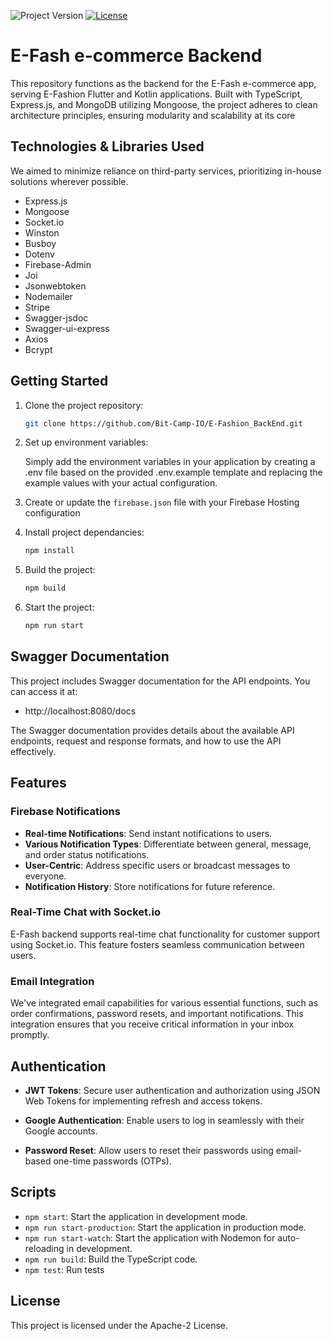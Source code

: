![Project Version](https://img.shields.io/badge/version-0.0.1-blue)
[![License](https://img.shields.io/badge/License-Apache_2.0-green.svg)](https://opensource.org/licenses/Apache-2.0)



# E-Fash e-commerce Backend

This repository functions as the backend for the E-Fash e-commerce app, serving E-Fashion Flutter and Kotlin applications. Built with TypeScript, Express.js, and MongoDB utilizing Mongoose, the project adheres to clean architecture principles, ensuring modularity and scalability at its core

## Technologies & Libraries Used

We aimed to minimize reliance on third-party services, prioritizing in-house solutions wherever possible.

- Express.js
- Mongoose
- Socket.io
- Winston
- Busboy
- Dotenv
- Firebase-Admin
- Joi
- Jsonwebtoken
- Nodemailer
- Stripe
- Swagger-jsdoc
- Swagger-ui-express
- Axios
- Bcrypt

## Getting Started

1. Clone the project repository:

   ```bash
   git clone https://github.com/Bit-Camp-IO/E-Fashion_BackEnd.git 

2. Set up environment variables:
   
   Simply add the environment variables in your application by creating a .env file based on the provided .env.example template and replacing the example values with your actual configuration.


3. Create or update the `firebase.json` file with your Firebase Hosting configuration

4. Install project dependancies:
   ```bash
   npm install

5. Build the project:
   ```bash
   npm build
6. Start the project:
   ```bash
   npm run start

## Swagger Documentation
This project includes Swagger documentation for the API endpoints. You can access it at:

- http://localhost:8080/docs

The Swagger documentation provides details about the available API endpoints, request and response formats, and how to use the API effectively.

## Features

### Firebase Notifications

- **Real-time Notifications**: Send instant notifications to users.
- **Various Notification Types**: Differentiate between general, message, and order status notifications.
- **User-Centric**: Address specific users or broadcast messages to everyone.
- **Notification History**: Store notifications for future reference.

### Real-Time Chat with Socket.io

E-Fash backend supports real-time chat functionality for customer support using Socket.io. This feature fosters seamless communication between users.

### Email Integration

We've integrated email capabilities for various essential functions, such as order confirmations, password resets, and important notifications. This integration ensures that you receive critical information in your inbox promptly.


## Authentication

- **JWT Tokens**: Secure user authentication and authorization using JSON Web Tokens for implementing refresh and access tokens.

- **Google Authentication**: Enable users to log in seamlessly with their Google accounts.
- **Password Reset**: Allow users to reset their passwords using email-based one-time passwords (OTPs).

## Scripts
- `npm start`: Start the application in development mode.
- `npm run start-production`: Start the application in production mode.
- `npm run start-watch`: Start the application with Nodemon for auto-reloading in development.
- `npm run build`: Build the TypeScript code.
- `npm test`: Run tests 

## License
This project is licensed under the Apache-2 License.
